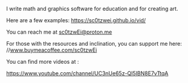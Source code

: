 
I write math and graphics software for education and for creating art.

Here are a few examples: https://sc0tzwei.github.io/vid/

You can reach me at sc0tzwEi@proton.me 

For those with the resources and inclination, you can support me here: //www.buymeacoffee.com/sc0tzwEi



You can find more videos at :


https://www.youtube.com/channel/UC3nUe65z-QI5IBN8E7vTtqA






